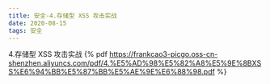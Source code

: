 ```yaml
---
title: 安全-4.存储型 XSS 攻击实战
date: 2020-08-15
tags: 安全
---
```

4.存储型 XSS 攻击实战
{% pdf https://frankcao3-picgo.oss-cn-shenzhen.aliyuncs.com/pdf/4.%E5%AD%98%E5%82%A8%E5%9E%8BXSS%E6%94%BB%E5%87%BB%E5%AE%9E%E6%88%98.pdf %}